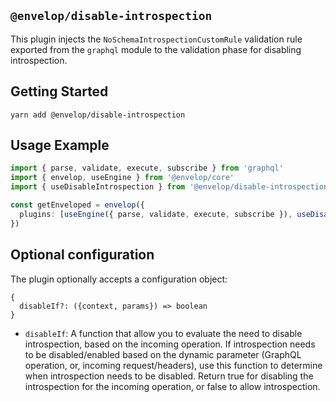 ## `@envelop/disable-introspection`

This plugin injects the `NoSchemaIntrospectionCustomRule` validation rule exported from the `graphql` module to the validation phase for disabling introspection.

## Getting Started

```
yarn add @envelop/disable-introspection
```

## Usage Example

```ts
import { parse, validate, execute, subscribe } from 'graphql'
import { envelop, useEngine } from '@envelop/core'
import { useDisableIntrospection } from '@envelop/disable-introspection'

const getEnveloped = envelop({
  plugins: [useEngine({ parse, validate, execute, subscribe }), useDisableIntrospection()]
})
```

## Optional configuration

The plugin optionally accepts a configuration object:

```
{
  disableIf?: ({context, params}) => boolean
}
```

- `disableIf`: A function that allow you to evaluate the need to disable introspection, based on the incoming operation. If introspection needs to be disabled/enabled based on the dynamic parameter (GraphQL operation, or, incoming request/headers), use this function to determine when introspection needs to be disabled. Return true for disabling the introspection for the incoming operation, or false to allow introspection.
